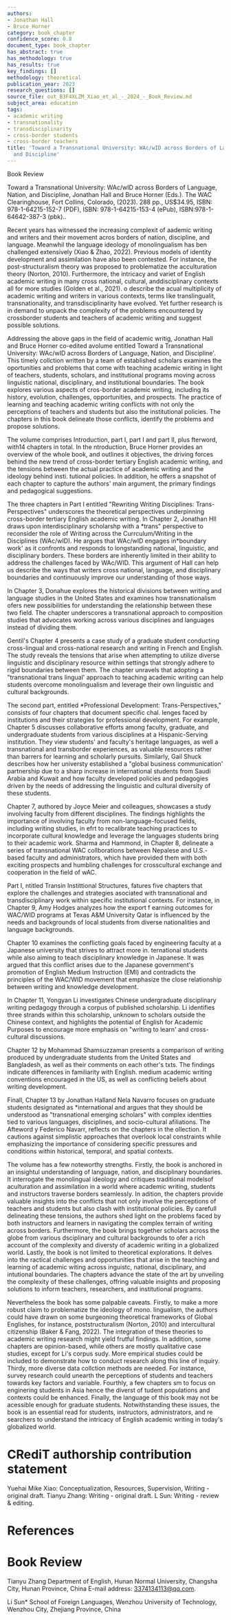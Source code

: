 ```yaml
---
authors:
- Jonathan Hall
- Bruce Horner
category: book_chapter
confidence_score: 0.8
document_type: book_chapter
has_abstract: true
has_methodology: true
has_results: true
key_findings: []
methodology: theoretical
publication_year: 2023
research_questions: []
source_file: out_B3F4XLZM_Xiao_et_al_-_2024_-_Book_Review.md
subject_area: education
tags:
- academic writing
- transnationality
- transdisciplinarity
- cross-border students
- cross-border teachers
title: 'Toward a Transnational University: WAc/wID across Borders of Language, Nation,
  and Discipline'
---
```


Book Review

Toward a Transnational University: WAc/wID across Borders of Language, Nation, and Discipline, Jonathan Hall and Bruce Horner (Eds.). The WAC Clearinghouse, Fort Collins, Colorado, (2023). 288 pp., US\$34.95, ISBN: 978-1-64215-152-7 (PDF), ISBN: 978-1-64215-153-4 (ePub), ISBN:978-1-64642-387-3 (pbk)..

Recent years has witnessed the increasing complexit of aademic writing and writers and their movement acros borders of nation, discipline, and language. Meanwhil the language ideology of monolingualism has ben challenged extensively (Xiao & Zhao, 2022). Previous models of identity development and assimilation have also been contested. For instance, the post-structuralism theory was proposed to problematize the acculturation theory (Norton, 2010). Furthermore, the intricacy and variet of English academic writing in many cross national, cultural, anddisciplinary contexts all for more studies (Golden et al., 2021). o describe the acual multiplicity of academic writing and writers in various contexts, terms like translingualit, transnationality, and transdisciplinarity have evolved. Yet further research is in demand to unpack the complexity of the problems encountered by crossborder students and teachers of academic writing and suggest possible solutions.

Addressing the above gaps in the field of academic writig, Jonathan Hall and Bruce Horner co-edited avolume entitled Toward a Transnational University: WAc/wID across Borders of Language, Nation, and Discipline'. This timely collction written by a team of established scholars examines the oportunities and problems that come with teaching academic writing in light of teachers, students, scholars, and institutional programs moving across linguistic national, disciplinary, and institutional boundaries. The book explores various aspects of cros-border academic writing, including its history, evolution, challenges, opportunities, and prospects. The practice of learning and teaching academic writing conflicts with not only the perceptions of teachers and students but also the institutional policies. The chapters in this book delineate those conflicts, identify the problems and propose solutions.

The volume comprises Introduction, part I, part I and part II, plus fterword, with14 chapters in total. In the ntroduction, Bruce Horner provides an overview of the whole book, and outlines it objectives, the driving forces behind the new trend of cross-border tertiary English academic writing, and the tensions between the actual practice of academic writing and the ideology behind insti. tutional policies. In addition, he offers a snapshot of each chapter to capture the authors' main argument, the primary findings and pedagogical suggestions.

The three chapters in Part I entitled "Rewriting Writing Disciplines: Trans- Perspectives" underscores the theoretical perspectives underpinning cross-border tertiary English academic writing. In Chapter 2, Jonathan Hll draws upon interdisciplinary scholarshp with a \*trans" perspective to reconsider the role of Writing across the Currculum/Writing in the Disciplines (WAc/wID). He argues that WAc/wID engages in\*boundary work' as it confronts and responds to longstanding national, linguistic, and disciplinary borders. These borders are inherently limited in their ability to address the challenges faced by WAc/WID. This argument of Hall can help us describe the ways that writers cross national, language, and disciplinary boundaries and continuously improve our understanding of those ways.

In Chapter 3, Donahue explores the historical divisions between writing and language studies in the United States and examines how transnationalism ofers new possibilities for understanding the relationship between these two field. The chapter underscores a transnational approach to composition studies that advocates working across various disciplines and languages instead of dividing them.

Gentil's Chapter 4 presents a case study of a graduate student conducting cross-lingual and cross-national research and writing in French and English. The study reveals the tensions that arise when attempting to utilize diverse linguistic and disciplinary resource within settings that strongly adhere to rigid boundaries between them. The chapter unravels that adopting a "transnational trans lingual' approach to teaching academic writing can help students overcome monolingualism and leverage their own linguistic and cultural backgrounds.

The second part, entitled \*Professional Development: Trans-Perspectives," consists of four chapters that document specific chal. lenges faced by institutions and their strategies for professional development. For example, Chapter 5 discusses collaborative efforts among faculty, graduate, and undergraduate students from various disciplines at a Hispanic-Serving institution. They view students' and faculty's heritage languages, as well a transnational and transborder experiences, as valuable resources rather than barrers for learning and scholarly pursuits. Similarly, Gail Shuck describes how her universty established a "global business communication' partnership due to a sharp increase in international students from Saudi Arabia and Kuwait and how faculty developed policies and pedagogies driven by the needs of addressing the linguistic and cultural diversity of these students.

Chapter 7, authored by Joyce Meier and colleagues, showcases a study involving faculty from different disciplines. The findings highlights the importance of involving faculty from non-language-focused fields, including writing studies, in efrt to recalibrate teaching practices to incorporate cultural knowledge and leverage the languages students bring to their academic work. Sharma and Hammond, in Chapter 8, delineate a series of transnational WAC collborations between Nepalese and U.S.-based faculty and administrators, which have provided them with both exciting prospects and humbling challenges for crosscultural exchange and cooperation in the field of wAC.

Part I, ntitled Transin Instittional Structures, fatures five chapters that explore the challenges and strategies asociated with transnational and transdisciplinary work within specific institutional contexts. For instance, in Chapter 9, Amy Hodges analyzes how the export f earning outcomes for WAC/WID programs at Texas A&M University Qatar is influenced by the needs and backgrounds of local students from diverse nationalities and language backgrounds.

Chapter 10 examines the conflicting goals faced by engineering faculty at a Japanese university that strives to attract more in. ternational students while also aiming to teach disciplinary knowledge in Japanese. It was argued that this conflict arises due to the Japanese government's promotion of English Medium Instruction (EMI) and contradicts the principles of the WAC/WID movement that emphasize the close relationship between writing and knowledge development.

In Chapter 11, Yongyan Li investigates Chinese undergraduate disciplinary writing pedagogy through a corpus of published scholarship. Li identifies three strands within this scholarship, unknown to scholars outside the Chinese context, and highlights the potential of English for Academic Purposes to encourage more emphasis on "writing to learn' and cross-cultural discussions.

Chapter 12 by Mohammad Shamsuzzaman presents a comparison of writing produced by undergraduate students from the United States and Bangladesh, as well as their comments on each other's txts. The findings indicate differences in familiarity with English. medium academic writing conventions encouraged in the US, as well as conflicting beliefs about writing development.

Finall, Chapter 13 by Jonathan Halland Nela Navarro focuses on graduate students designated as \*international and argues that they should be understood as "transnational emerging scholars" with complex identties tied to various languages, disciplines, and socio-cultural afiliations. The Afteword y Federico Navarr, reflects on the chapters in the ollection. It cautions against simplistic approaches that overlook local constraints while emphasizing the importance of considering specific pressures and conditions within historical, temporal, and spatial contexts.

The volume has a few noteworthy strengths. Firstly, the book is anchored in an insightul understanding of language, nation, and disciplinary boundaries. It interrogate the monolingual ideology and critiques traditional modelsof aculturation and assimilation in a world where academic writing, students and instructors traverse borders seamlessly. In adition, the chapters provide valuable insights into the conflicts that not only involve the perceptions of teachers and students but also clash with institutional policies. By carefull delineating these tensions, the authors shed light on the problems faced by both instructors and learners in navigating the complex terrain of writing across borders. Furthermore, the book brings together scholars across the globe from various dsciplinary and cultural backgrounds to ofer a rich account of the complexity and diversty of academic writing in a globalized world. Lastly, the book is not limited to theoretical explorations. It delves into the ractical challenges and opportunities that arise in the teaching and learning of academic witing across inguistc, national, disciplinary, and intutional boundaries. The chapters advance the state of the art by unveiling the complexity of these challenges, offring valuable insights and proposing solutions to inform teachers, researchers, and institutional programs.

Nevertheless the book has some palpable caveats. Firstly, to make a more robust claim to problematize the ideology of mono. lingualism, the authors could have drawn on some burgeoning theoretical frameworks of Global Englishes, for instance, poststructuralism (Norton, 2010) and intercultural citizenship (Baker & Fang, 2022). The integration of these theories to academic writing research might yield frutful findings. In addition, some chapters are opinion-based, while others are mostly qualitative case studies, except for Li's corpus sudy. More empirical studies could be included to demonstrate how to conduct research along this line of inquiry. Thirdy, more diverse data collction methods are needed. For instance, survey research could unearth the perceptions of students and teachers towards key factors and variable. Fourthly, a few chapters sm to focus on enginering students in Asia hence the diverst of tudent populations and contexts could be enhanced. Finally, the language of this book may not be acessible enough for graduate students. Notwithstanding these issues, the book is an essential read for students, instructors, administrators, and re searchers to understand the intricacy of English academic writing in today's globalized world.

# CRediT authorship contribution statement

Yuehai Mike Xiao: Conceptualization, Resources, Supervision, Writing - original draft. Tianyu Zhang: Writing - original draft. L Sun: Writing - review & editing.

# References

# Book Review

Tianyu Zhang Department of English, Hunan Normal University, Changsha City, Hunan Province, China E-mail address: 3374134113@qq.com.

Li Sun\* School of Foreign Languages, Wenzhou University of Technology, Wenzhou City, Zhejiang Province, China